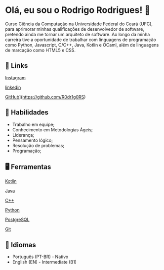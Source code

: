 
# Olá, eu sou o Rodrigo Rodrigues! 👋

Curso Ciência da Computação na Universidade Federal do Ceará (UFC), para aprimorar minhas qualificações de desenvolvedor de software, pretendo ainda me tornar um arquiteto de software. Ao longo da minha carreira tive  a oportunidade de trabalhar com linguagens de programação como Python, Javascript, C/C++, Java, Kotlin e OCaml, além de linguagens de marcação como HTML5 e CSS.


## 🔗 Links
[Instagram](https://www.instagram.com/rdrigrs/)

[linkedin](https://www.linkedin.com/in/rrsantos2004/)

[GitHub](https://img.shields.io/badge/GitHub-100000?style=for-the-badge&logo=github&logoColor=white)](https://github.com/R0dr1g0RS)


## 🧠 Habilidades

- Trabalho em equipe;
- Conhecimento em Metodologias Ágeis;
- Liderança;
- Pensamento lógico;
- Resolução de problemas;
- Programação;


## 🖥 Ferramentas

[Kotlin](https://img.shields.io/badge/Kotlin-8B008B?&style=for-the-badge&logo=kotlin&logoColor=FF00FF)

[Java](https://img.shields.io/badge/java-%23ED8B00.svg?style=for-the-badge&logo=openjdk&logoColor=white)

[C++](https://img.shields.io/badge/C%2B%2B-00599C?style=for-the-badge&logo=c%2B%2B&logoColor=white)

[Python](https://img.shields.io/badge/python-3670A0?style=for-the-badge&logo=python&logoColor=ffdd54)

[PostgreSQL](https://img.shields.io/badge/PostgreSQL-blue?style=for-the-badge&logo=postgresql&logoColor=white)

[Git](https://img.shields.io/badge/GIT-E44C30?style=for-the-badge&logo=git&logoColor=white)

## 👅 Idiomas

- Português (PT-BR) - Nativo 
- English (EN) - Intermediate (B1)
